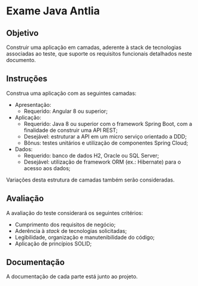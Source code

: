 # Exame Java Antlia

## Objetivo

Construir uma aplicação em camadas, aderente à stack de tecnologias associadas ao teste, que suporte
os requisitos funcionais detalhados neste documento.

## Instruções

Construa uma aplicação com as seguintes camadas:
- Apresentação:
  - Requerido: Angular 8 ou superior;
- Aplicação:
  - Requerido: Java 8 ou superior com o framework Spring Boot, com a finalidade de
    construir uma API REST;
  - Desejável: estruturar a API em um micro serviço orientado a DDD;
  - Bônus: testes unitários e utilização de componentes Spring Cloud;
- Dados:
  - Requerido: banco de dados H2, Oracle ou SQL Server;
  - Desejável: utilização de framework ORM (ex.: Hibernate) para o acesso aos dados;
  
Variações desta estrutura de camadas também serão consideradas.

## Avaliação

A avaliação do teste considerará os seguintes critérios:
- Cumprimento dos requisitos de negócio;
- Aderência à _stack_ de tecnologias solicitadas;
- Legibilidade, organização e manutenibilidade do código;
- Aplicação de princípios SOLID;

## Documentação
A documentação de cada parte está junto ao projeto.
